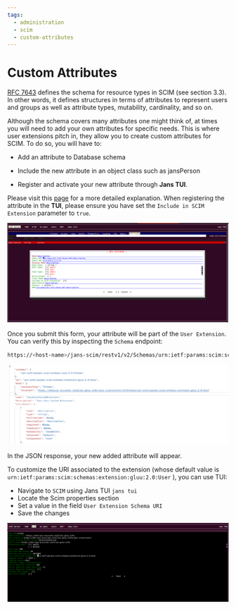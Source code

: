 ```yaml
---
tags:
  - administration
  - scim
  - custom-attributes
---
```


# Custom Attributes

[RFC 7643](https://datatracker.ietf.org/doc/html/rfc7643) defines the schema for resource types in SCIM (see section 3.3). In other words, it defines structures in terms of attributes to represent users and groups as well as attribute types, mutability, cardinality, and so on.

Although the schema covers many attributes one might think of, at times you will need to add your own attributes for specific needs. This is where user extensions pitch in, they allow you to create custom attributes for SCIM. To do so, you will have to:

* Add an attribute to Database schema


* Include the new attribute in an object class such as jansPerson

* Register and activate your new attribute through **Jans TUI**.

Please visit this [page](../config-guide/auth-server-config/attribute-configuration.md) for a more detailed explanation. When registering the attribute in the **TUI**, please ensure you have set the `Include in SCIM Extension` parameter to `true`.

![attribute](../../assets/tui-attribute.png)

Once you submit this form, your attribute will be part of the `User Extension`. You can verify this by inspecting the `Schema` endpoint:

```bash title="Command"
https://<host-name>/jans-scim/restv1/v2/Schemas/urn:ietf:params:scim:schemas:extension:gluu:2.0:User
```

![output-json](../../assets/scim-attribute-retrieve.png)

In the JSON response, your new added attribute will appear.

To customize the URI associated to the extension (whose default value is `urn:ietf:params:scim:schemas:extension:gluu:2.0:User`
), you can use TUI:

* Navigate to `SCIM` using Jans TUI `jans tui`
* Locate the Scim properties section
* Set a value in the field `User Extension Schema URI`
* Save the changes

![scim-extension](../../assets/jans-tui-scim-config.png)
